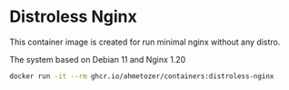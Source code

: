 # Distroless Nginx

This container image is created for run minimal nginx without any
distro.

The system based on Debian 11 and Nginx 1.20

```bash
docker run -it --rm ghcr.io/ahmetozer/containers:distroless-nginx
```
